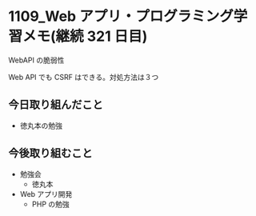# 1109_Web アプリ・プログラミング学習メモ(継続 321 日目)

WebAPI の脆弱性

Web API でも CSRF はできる。対処方法は３つ

## 今日取り組んだこと

- 徳丸本の勉強

## 今後取り組むこと

- 勉強会
  - 徳丸本
- Web アプリ開発
  - PHP の勉強
